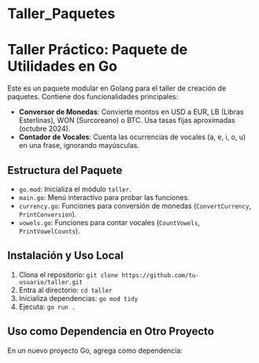 # Taller_Paquetes

# Taller Práctico: Paquete de Utilidades en Go

Este es un paquete modular en Golang para el taller de creación de paquetes. Contiene dos funcionalidades principales:
- **Conversor de Monedas**: Convierte montos en USD a EUR, LB (Libras Esterlinas), WON (Surcoreano) o BTC. Usa tasas fijas aproximadas (octubre 2024).
- **Contador de Vocales**: Cuenta las ocurrencias de vocales (a, e, i, o, u) en una frase, ignorando mayúsculas.

## Estructura del Paquete
- `go.mod`: Inicializa el módulo `taller`.
- `main.go`: Menú interactivo para probar las funciones.
- `currency.go`: Funciones para conversión de monedas (`ConvertCurrency`, `PrintConversion`).
- `vowels.go`: Funciones para contar vocales (`CountVowels`, `PrintVowelCounts`).

## Instalación y Uso Local
1. Clona el repositorio: `git clone https://github.com/tu-usuario/taller.git`
2. Entra al directorio: `cd taller`
3. Inicializa dependencias: `go mod tidy`
4. Ejecuta: `go run .`

## Uso como Dependencia en Otro Proyecto
En un nuevo proyecto Go, agrega como dependencia:
